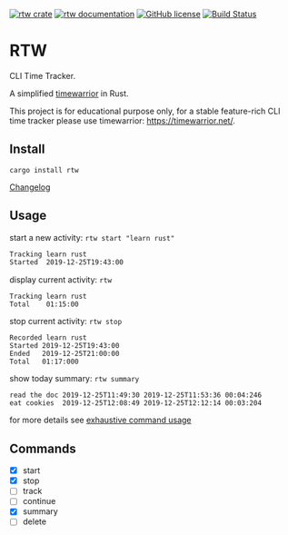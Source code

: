 [![rtw crate](https://img.shields.io/crates/v/rtw.svg)](https://crates.io/crates/rtw)
[![rtw documentation](https://docs.rs/rtw/badge.svg)](https://docs.rs/rtw)
[![GitHub license](https://img.shields.io/github/license/PicoJr/rtw)](https://github.com/PicoJr/rtw/blob/master/LICENSE)
[![Build Status](https://img.shields.io/endpoint.svg?url=https%3A%2F%2Factions-badge.atrox.dev%2FPicoJr%2Frtw%2Fbadge&style=flat)](https://actions-badge.atrox.dev/PicoJr/rtw/goto)

# RTW

CLI Time Tracker.

A simplified [timewarrior](https://github.com/GothenburgBitFactory/timewarrior) in Rust.

This project is for educational purpose only, for a stable feature-rich CLI time tracker please use timewarrior: https://timewarrior.net/.

## Install

```
cargo install rtw
```

[Changelog](CHANGELOG.md)

## Usage

start a new activity: `rtw start "learn rust"`

```bash
Tracking learn rust
Started  2019-12-25T19:43:00
```

display current activity: `rtw`

```
Tracking learn rust
Total    01:15:00
```

stop current activity: `rtw stop`

```
Recorded learn rust
Started 2019-12-25T19:43:00
Ended   2019-12-25T21:00:00
Total   01:17:000
```

show today summary: `rtw summary`

```
read the doc 2019-12-25T11:49:30 2019-12-25T11:53:36 00:04:246
eat cookies  2019-12-25T12:08:49 2019-12-25T12:12:14 00:03:204
```

for more details see [exhaustive command usage](commands.md)

## Commands

- [x] start
- [x] stop
- [ ] track
- [ ] continue
- [x] summary
- [ ] delete

